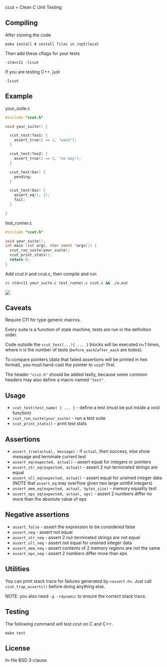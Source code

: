 ccut = Clean C Unit Testing

## Compiling

After cloning the code

    make install # install files in /opt/local

Then add these cflags for your tests

    -std=c11 -lccut

If you are testing C++, just

    -lccut

## Example

your_suite.c

```c
#include "ccut.h"

void your_suite() {

  ccut_test(foo1) {
    assert_true(2 == 2, "waze");
  }

  ccut_test(foo2) {
    assert_true(1 == 2, "no way");
  }

  ccut_test(bar) {
    pending;
  }

  ccut_test(baz) {
    assert_eq(1, 1);
    fail;
  }

}
```

test_runner.c

```c
#include "ccut.h"

void your_suite();
int main (int argc, char const *argv[]) {
  ccut_run_suite(your_suite);
  ccut_print_stats();
  return 0;
}
```

Add ccut.h and ccut.c, then compile and run

```sh
cc std=c11 your_suite.c test_runner.c ccut.c && ./a.out
```

![](https://raw.github.com/luikore/ccut/master/screenshot.png)

## Caveats

Require C11 for type generic macros.

Every suite is a function of state machine, tests are run in the definition order.

Code outside the `ccut_test(...){ ... }` blocks will be executed n+1 times, where n is the number of tests (`before_each`/`after_each` are todos).

To compare pointers (data that failed assertions will be printed in hex format), you must hand-cast the pointer to `void*` first.

The header `"ccut.h"` should be added lastly, because some common headers may also define a macro named `"test"`.

## Usage

- `ccut_test(test_name) { ... }` - define a test (must be put inside a void function)
- `ccut_run_suite(your_suite)` - run a test suite
- `ccut_print_stats()` - print test stats

## Assertions

- `assert_true(actual, message)` - if `actual`, then success, else show message and terminate current test
- `assert_eq(expected, actual)` - assert equal for integers or pointers
- `assert_str_eq(expected, actual)` - assert 2 nul-terminated strings are equal
- `assert_ull_eq(expected, actual)` - assert equal for unsined integer data (NOTE that `assert_eq` may overflow given two large uint64 integers)
- `assert_mem_eq(expected, actual, bytes_size)` - memory equality test
- `assert_eps_eq(expected, actual, eps)` - assert 2 numbers differ no more than the absolute value of eps

## Negative assertions

- `assert_false` - assert the expression to be considered false
- `assert_neq` - assert not equal
- `assert_str_neq` - assert 2 nul-terminated strings are not equal
- `assert_ull_neq` - assert not equal for unsined integer data
- `assert_mem_neq` - assert contents of 2 memory regions are not the same
- `assert_eps_neq` - assert 2 numbers differ more than eps

## Utilities

You can print stack trace for failures generated by `<assert.h>`. Just call `ccut_trap_asserts()` before doing anything else.

NOTE: you also need `-g -rdynamic` to ensure the correct stack trace.

## Testing

The following command will test ccut on C and C++.

    make test

## License

In-file BSD 3-clause.
